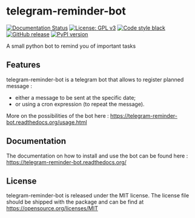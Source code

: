 # telegram-reminder-bot

[![Documentation Status](https://readthedocs.org/projects/telegram-reminder-bot/badge/?version=latest)](https://telegram-reminder-bot.readthedocs.io/en/latest/?badge=latest)
[![License: GPL v3](https://img.shields.io/badge/License-MIT-blue.svg)](https://www.gnu.org/licenses/MIT)
[![Code style black](https://img.shields.io/badge/code%20style-black-000000.svg)]("https://github.com/psf/black)
[![GitHub release](https://img.shields.io/github/release/nanoy42/telegram-reminder-bot.svg)](https://github.com/nanoy42/telegram-reminder-bot/releases/)
[![PyPI version](https://badge.fury.io/py/telegram-reminder-bot.svg)](https://badge.fury.io/py/telegram-reminder-bot)

A small python bot to remind you of important tasks

## Features

telegram-reminder-bot is a telegram bot that allows to register planned message :

* either a message to be sent at the specific date;
* or using a cron expression (to repeat the message).

More on the possibilities of the bot here : https://telegram-reminder-bot.readthedocs.org/usage.html

## Documentation

The documentation on how to install and use the bot can be found here : https://telegram-reminder-bot.readthedocs.org/

## License

telegram-reminder-bot is released under the MIT license. The license file should be shipped with the package and can be find at https://opensource.org/licenses/MIT
